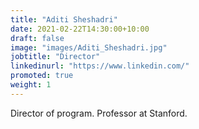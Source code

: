 ```yaml
---
title: "Aditi Sheshadri"
date: 2021-02-22T14:30:00+10:00
draft: false
image: "images/Aditi_Sheshadri.jpg"
jobtitle: "Director"
linkedinurl: "https://www.linkedin.com/"
promoted: true
weight: 1
---
```


Director of program. Professor at Stanford.